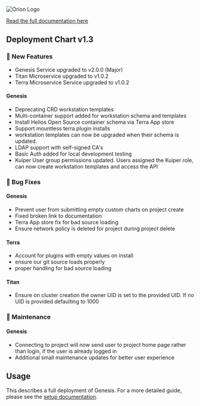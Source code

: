 
![Orion Logo](https://juno-fx.github.io/Orion-Documentation/assets/logos/orion/orion-dark.png)

[Read the full documentation here](https://juno-fx.github.io/Orion-Documentation/)

## Deployment Chart v1.3

###  🚀 New Features 

- Genesis Service upgraded to v2.0.0 (Major)
- Titan Microservice upgraded to v1.0.2
- Terra Microservice Service upgraded to v1.0.2

#### Genesis

- Deprecating CRD workstation templates
- Multi-container support added for workstation schema and templates
- Install Helios Open Source container schema via Terra App store
- Support mountless terra plugin installs
- workstation templates can now be upgraded when their schema is updated.
- LDAP support with self-signed CA's
- Basic Auth added for local development testing
- Kuiper User group permissions updated. Users assigned the Kuiper role, can now create workstation templates and access the API


### 🐛 Bug Fixes

#### Genesis

- Prevent user from submitting empty custom charts on project create
- Fixed broken link to documentation
- Terra App store fix for bad source loading
- Ensure network policy is deleted for project during project delete

#### Terra

- Account for plugins with empty values on install
- ensure our git source loads properly
- proper handling for bad source loading

#### Titan

- Ensure on cluster creation the owner UID is set to the provided UID. If no UID is provided defaulting to 1000

### 🧰  Maintenance

#### Genesis

- Connecting to project will now send user to project home page rather than login, if the user is already logged in
- Additional small maintenance updates for better user experience

## Usage

This describes a full deployment of Genesis. For a more detailed guide, please see the [setup documentation](https://juno-fx.github.io/Orion-Documentation/installation/deployments/).

